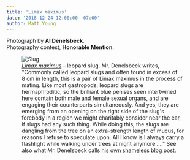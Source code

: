 ```yaml
---
title: 'Limax maximus'
date: '2018-12-24 12:00:00 -07:00'
author: Matt Young
---
```

Photograph by **Al Denelsbeck**.<br/>
Photography contest, **Honorable Mention**.

<figure>
<img src="/PT/uploads/2018/Denelsbeck.Limax_maximus.jpg" alt="Slug"/>
<figcaption>
<a href="http://www.molluscs.at/gastropoda/terrestrial.html?/gastropoda/terrestrial/limax.html"><i>Limax maximus</i></a> &ndash; leopard slug. Mr. Denelsbeck writes, "Commonly called leopard slugs and often found in excess of 8&nbsp;cm in length, this is a pair of Limax maximus in the process of mating. Like most gastropods, leopard slugs are hermaphroditic, so the brilliant blue penises seen intertwined here contain both male and female sexual organs, and are engaging their counterparts simultaneously. And yes, they are emerging from an opening on the right side of the slug's forebody in a region we might charitably consider near the ear, if slugs had any such thing. While doing this, the slugs are dangling from the tree on an extra-strength length of mucus, for reasons I refuse to speculate upon. All I know is I always carry a flashlight while walking under trees at night anymore ...." See also what Mr. Denelsbeck calls <a href="http://wading-in.net/walkabout/2013/08/booger-nights/">his own shameless blog post</a>.
</figcaption>
</figure>
